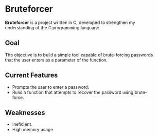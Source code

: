 # Bruteforcer

**Bruteforcer** is a project written in C, developed to strengthen my understanding of the C programming language.

## Goal

The objective is to build a simple tool capable of brute-forcing passwords that the user enters as a parameter of the function.

## Current Features

- Prompts the user to enter a password.
- Runs a function that attempts to recover the password using brute-force.

## Weaknesses

- Ineficient.
- High memory usage

